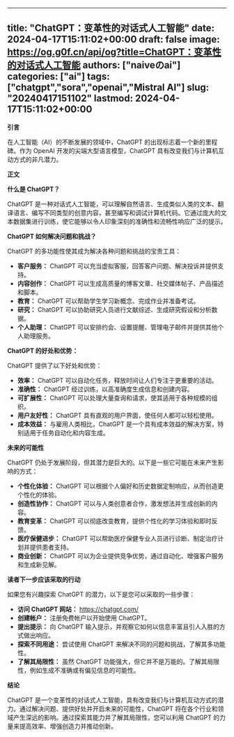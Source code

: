 
---
title: "ChatGPT：变革性的对话式人工智能"
date: 2024-04-17T15:11:02+00:00
draft: false
image: https://og.g0f.cn/api/og?title=ChatGPT：变革性的对话式人工智能
authors: ["naiveのai"]
categories: ["ai"]
tags: ["chatgpt","sora","openai","Mistral AI"]
slug: "20240417151102"
lastmod: 2024-04-17T15:11:02+00:00
---
**引言**

在人工智能（AI）的不断发展的领域中，ChatGPT 的出现标志着一个新的里程碑。作为 OpenAI 开发的尖端大型语言模型，ChatGPT 具有改变我们与计算机互动方式的非凡潜力。

**正文**

**什么是 ChatGPT？**

ChatGPT 是一种对话式人工智能，可以理解自然语言、生成类似人类的文本、翻译语言、编写不同类型的创意内容，甚至编写和调试计算机代码。它通过庞大的文本数据集进行训练，使它能够以令人印象深刻的准确性和流畅性响应广泛的提示。

**ChatGPT 如何解决问题和挑战？**

ChatGPT 的多功能性使其成为解决各种问题和挑战的宝贵工具：

* **客户服务：** ChatGPT 可以充当虚拟客服，回答客户问题、解决投诉并提供支持。
* **内容创作：** ChatGPT 可以生成高质量的博客文章、社交媒体帖子、产品描述和脚本。
* **教育：** ChatGPT 可以帮助学生学习新概念、完成作业并准备考试。
* **研究：** ChatGPT 可以协助研究人员进行文献综述、生成研究假设和分析数据。
* **个人助理：** ChatGPT 可以安排约会、设置提醒、管理电子邮件并提供其他个人助理服务。

**ChatGPT 的好处和优势：**

ChatGPT 提供了以下好处和优势：

* **效率：** ChatGPT 可以自动化任务，释放时间让人们专注于更重要的活动。
* **准确性：** ChatGPT 经过训练，以高准确度生成信息和创建内容。
* **可扩展性：** ChatGPT 可以处理大量查询和请求，使其适用于各种规模的组织。
* **用户友好性：** ChatGPT 具有直观的用户界面，使任何人都可以轻松使用。
* **成本效益：** 与雇用人类相比，ChatGPT 是一个具有成本效益的解决方案，特别适用于任务自动化和内容生成。

**未来的可能性**

ChatGPT 仍处于发展阶段，但其潜力是巨大的。以下是一些它可能在未来产生影响的方式：

* **个性化体验：** ChatGPT 可以根据个人偏好和历史数据定制响应，从而创造更个性化的体验。
* **创造性协作：** ChatGPT 可以与人类创意者合作，激发想法并生成创新的内容。
* **教育变革：** ChatGPT 可以彻底改变教育，提供个性化的学习体验和即时反馈。
* **医疗保健进步：** ChatGPT 可以帮助医疗保健专业人员进行诊断、制定治疗计划并提供患者支持。
* **商业创新：** ChatGPT 可以为企业提供竞争优势，通过自动化、增强客户服务和生成新见解。

**读者下一步应该采取的行动**

如果您有兴趣探索 ChatGPT 的潜力，以下是您可以采取的一些步骤：

* **访问 ChatGPT 网站：** https://chatgpt.com/
* **创建帐户：** 注册免费帐户以开始使用 ChatGPT。
* **提出提示：** 向 ChatGPT 输入提示，并观察它如何以信息丰富且引人入胜的方式做出响应。
* **探索不同用途：** 尝试使用 ChatGPT 来解决不同的问题和挑战，了解其多功能性。
* **了解其局限性：** 虽然 ChatGPT 功能强大，但它并不是万能的。了解其局限性，例如生成不准确或有偏见信息的可能性。

**结论**

ChatGPT 是一个变革性的对话式人工智能，具有改变我们与计算机互动方式的潜力。通过解决问题、提供好处并开启未来的可能性，ChatGPT 将在各个行业和领域产生深远的影响。通过探索其能力并了解其局限性，您可以利用 ChatGPT 的力量来提高效率、增强创造力并推动创新。